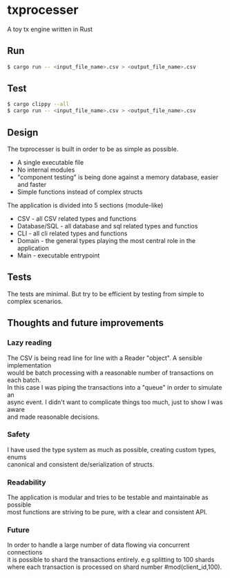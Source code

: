 # txprocesser

A toy tx engine written in Rust

## Run
```bash
$ cargo run -- <input_file_name>.csv > <output_file_name>.csv
```

## Test
```bash
$ cargo clippy --all
$ cargo run -- <input_file_name>.csv > <output_file_name>.csv
```

## Design
The txprocesser is built in order to be as simple as possible.

- A single executable file
- No internal modules
- "component testing" is being done against a memory database, easier and faster
- Simple functions instead of complex structs

The application is divided into 5 sections (module-like)

- CSV - all CSV related types and functions
- Database/SQL - all database and sql related types and functios
- CLI - all cli related types and functions
- Domain - the general types playing the most central role in the application
- Main - executable entrypoint

## Tests
The tests are minimal. But try to be efficient by testing from simple to complex scenarios.

## Thoughts and future improvements
### Lazy reading
The CSV is being read line for line with a Reader "object". A sensible implementation  
would be batch processing with a reasonable number of transactions on each batch.  
In this case I was piping the transactions into a "queue" in order to simulate an  
async event. I didn't want to complicate things too much, just to show I was aware  
and made reasonable decisions.

### Safety
I have used the type system as much as possible, creating custom types, enums  
canonical and consistent de/serialization of structs.

### Readability
The application is modular and tries to be testable and maintainable as possible  
most functions are striving to be pure, with a clear and consistent API.

### Future
In order to handle a large number of data flowing via concurrent connections  
it is possible to shard the transactions entirely. e.g splitting to 100 shards  
where each transaction is processed on shard number #mod(client_id,100).
